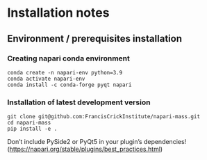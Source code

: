 # Installation notes

## Environment / prerequisites installation

### Creating napari conda environment
    conda create -n napari-env python=3.9
    conda activate napari-env
    conda install -c conda-forge pyqt napari

### Installation of latest development version
    git clone git@github.com:FrancisCrickInstitute/napari-mass.git
    cd napari-mass
    pip install -e .


Don’t include PySide2 or PyQt5 in your plugin’s dependencies!
(https://napari.org/stable/plugins/best_practices.html)
